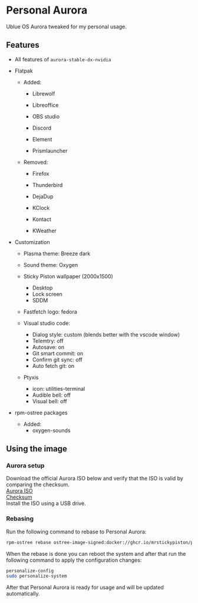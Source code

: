 # Personal Aurora
Ublue OS Aurora tweaked for my personal usage.

## Features
- All features of `aurora-stable-dx-nvidia`

- Flatpak
    - Added:
        - Librewolf
        - Libreoffice
        - OBS studio

        - Discord
        - Element
        - Prismlauncher
    - Removed:
        - Firefox
        - Thunderbird

        - DejaDup

        - KClock
        - Kontact
        - KWeather

- Customization
    - Plasma theme: Breeze dark
    - Sound theme: Oxygen

    - Sticky Piston wallpaper (2000x1500)
        - Desktop
        - Lock screen
        - SDDM

    - Fastfetch logo: fedora

    - Visual studio code:
        - Dialog style: custom (blends better with the vscode window)
        - Telemtry: off
        - Autosave: on
        - Git smart commit: on
        - Confirm git sync: off
        - Auto fetch git: on

    - Ptyxis
        - icon: utilities-terminal
        - Audible bell: off
        - Visual bell: off

- rpm-ostree packages
    - Added:
        - oxygen-sounds


## Using the image
### Aurora setup
Download the official Aurora ISO below and verify that the ISO is valid by comparing the checksum.  
[Aurora ISO](https://dl.getaurora.dev/aurora-stable.iso)  
[Checksum](https://dl.getaurora.dev/aurora-stable.iso-CHECKSUM)  
Install the ISO using a USB drive.

### Rebasing
Run the following command to rebase to Personal Aurora:
```sh
rpm-ostree rebase ostree-image-signed:docker://ghcr.io/mrstickypiston/personal-aurora:latest
```
When the rebase is done you can reboot the system and after that run the following command to apply the configuration changes:
```sh
personalize-config
sudo personalize-system
```
After that Personal Aurora is ready for usage and will be updated automatically.